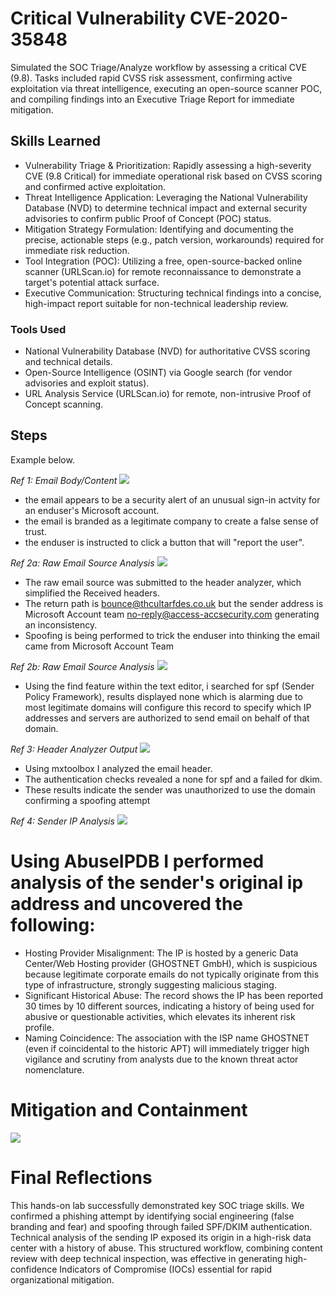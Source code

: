 # Critical Vulnerability CVE-2020-35848
Simulated the SOC Triage/Analyze workflow by assessing a critical CVE (9.8). Tasks included rapid CVSS risk assessment, confirming active exploitation via threat intelligence, executing an open-source scanner POC, and compiling findings into an Executive Triage Report for immediate mitigation.


## Skills Learned

- Vulnerability Triage & Prioritization: Rapidly assessing a high-severity CVE (9.8 Critical) for immediate operational risk based on CVSS scoring and confirmed active exploitation.
- Threat Intelligence Application: Leveraging the National Vulnerability Database (NVD) to determine technical impact and external security advisories to confirm public Proof of Concept (POC) status.
- Mitigation Strategy Formulation: Identifying and documenting the precise, actionable steps (e.g., patch version, workarounds) required for immediate risk reduction.
- Tool Integration (POC): Utilizing a free, open-source-backed online scanner (URLScan.io) for remote reconnaissance to demonstrate a target's potential attack surface.
- Executive Communication: Structuring technical findings into a concise, high-impact report suitable for non-technical leadership review.

### Tools Used

- National Vulnerability Database (NVD) for authoritative CVSS scoring and technical details.
- Open-Source Intelligence (OSINT) via Google search (for vendor advisories and exploit status).
- URL Analysis Service (URLScan.io) for remote, non-intrusive Proof of Concept scanning.

## Steps

Example below.

*Ref 1: Email Body/Content*
<img src="fishlab/ref1.png" />

- the email appears to be a security alert of an unusual sign-in actvity for an enduser's Microsoft account.
-  the email is branded as a legitimate company to create a false sense of trust.
-  the enduser is instructed to click a button that will "report the user".

*Ref 2a: Raw Email Source Analysis*
<img src="fishlab/ref2.png"/>
- The raw email source was submitted to the header analyzer, which simplified the Received headers.
-  The return path is bounce@thcultarfdes.co.uk but the sender address is Microsoft Account team no-reply@access-accsecurity.com generating an inconsistency.
-  Spoofing is being performed to trick the enduser into thinking the email came from Microsoft Account Team

*Ref 2b: Raw Email Source Analysis*
<img src="fishlab/ref3.png" />

- Using the find feature within the text editor, i searched for spf (Sender Policy Framework), results displayed none which is alarming due to most legitimate domains will configure this record to specify which IP addresses and servers are authorized to send email on behalf of that domain.


*Ref 3: Header Analyzer Output*
<img src="fishlab/ref4.png" />

- Using mxtoolbox I analyzed the email header.
-  The authentication checks revealed a none for spf and a failed for dkim.
-  These results indicate the sender was unauthorized  to use the domain confirming a spoofing attempt

*Ref 4: Sender IP Analysis*
<img src="fishlab/ref5.png" />

# Using AbuseIPDB I performed analysis of the sender's original ip address and uncovered the following:
-  Hosting Provider Misalignment: The IP is hosted by a generic Data Center/Web Hosting provider (GHOSTNET GmbH), which is suspicious because legitimate corporate emails do not typically originate from this type of infrastructure, strongly suggesting malicious staging.
-  Significant Historical Abuse: The record shows the IP has been reported 30 times by 10 different sources, indicating a history of being used for abusive or questionable activities, which elevates its inherent risk profile.
-  Naming Coincidence: The association with the ISP name GHOSTNET (even if coincidental to the historic APT) will immediately trigger high vigilance and scrutiny from analysts due to the known threat actor nomenclature.

 # Mitigation and Containment
  <img src="fishlab/ref6.png" />


# Final Reflections

This hands-on lab successfully demonstrated key SOC triage skills. We confirmed a phishing attempt by identifying social engineering (false branding and fear) and spoofing through failed SPF/DKIM authentication. Technical analysis of the sending IP exposed its origin in a high-risk data center with a history of abuse. This structured workflow, combining content review with deep technical inspection, was effective in generating high-confidence Indicators of Compromise (IOCs) essential for rapid organizational mitigation.
